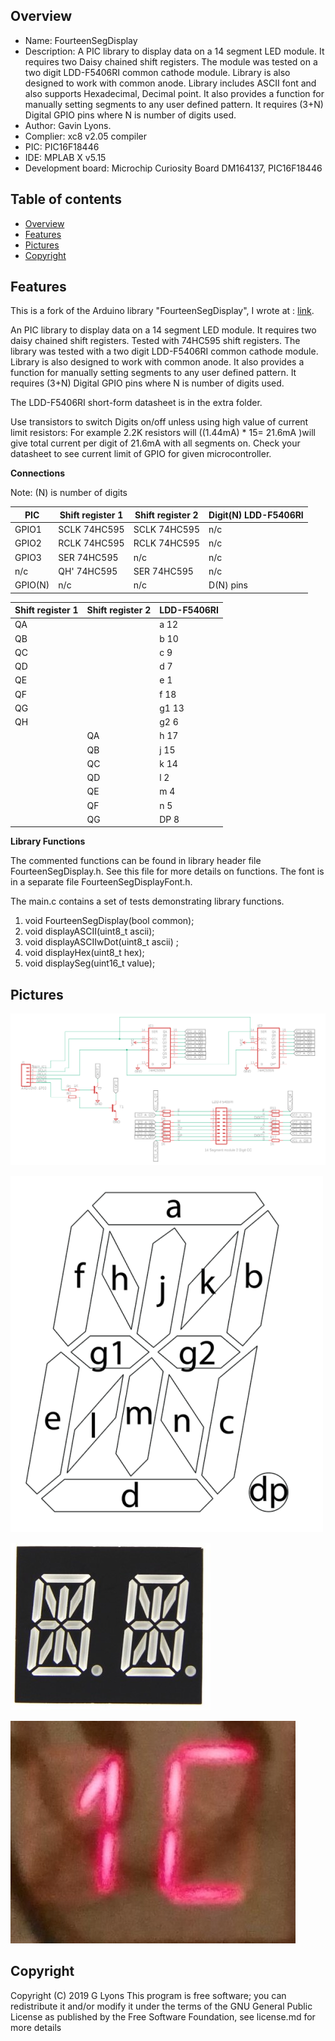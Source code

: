 
Overview
--------------------------------------------
* Name: FourteenSegDisplay
* Description: A PIC library to display data on a 14 segment LED module.
It requires two Daisy chained shift registers.
The module was tested on a two digit LDD-F5406RI common cathode module.
Library is also designed to work with common anode.
Library includes ASCII font and also supports Hexadecimal, Decimal point.
It also provides a function for manually setting
segments to any user defined pattern. It requires (3+N) Digital GPIO pins where 
N is number of digits used. 
* Author: Gavin Lyons.
* Complier: xc8 v2.05 compiler
* PIC: PIC16F18446
* IDE:  MPLAB X v5.15
* Development board: Microchip Curiosity Board DM164137, PIC16F18446

Table of contents
---------------------------

  * [Overview](#overview)
  * [Features](#features)
  * [Pictures](#pictures)
  * [Copyright](#copyright)

Features
----------------------

This is a fork of the Arduino library "FourteenSegDisplay", I wrote at :
[link](https://github.com/gavinlyonsrepo/FourteenSegDisplay).

An PIC library to display data on a 14 segment LED module.
It requires two daisy chained shift registers.
Tested with 74HC595 shift registers.
The library was tested with a two digit LDD-F5406RI common cathode module.
Library is also designed to work with common anode. It also provides a function for manually setting
segments to any user defined pattern. It requires (3+N) Digital GPIO pins where 
N is number of digits used. 

The LDD-F5406RI short-form datasheet is in the extra folder.

Use transistors to switch Digits on/off unless using high value of 
current limit resistors: For example 2.2K resistors will ((1.44mA) * 15= 21.6mA )will 
give total current per digit of 21.6mA with all segments on. Check your datasheet to see current limit
of GPIO for given microcontroller. 


**Connections**

Note: (N) is number of digits

| PIC |  Shift register 1 | Shift register 2 | Digit(N) LDD-F5406RI |
| --- | --- | --- | --- |
| GPIO1 | SCLK 74HC595 | SCLK 74HC595| n/c |
| GPIO2 | RCLK 74HC595 | RCLK 74HC595| n/c |
| GPIO3 | SER 74HC595 | n/c |  n/c |
| n/c | QH' 74HC595 | SER 74HC595 | n/c |
| GPIO(N) | n/c |  n/c | D(N) pins |

| Shift register 1 | Shift register 2 | LDD-F5406RI |
| --- | --- | --- |
| QA |  | a 12 |
| QB |  | b 10 |
| QC |  | c 9 |
| QD |  | d 7 |
| QE |  | e 1 |
| QF |  | f 18 |
| QG |  | g1 13 |
| QH |  |  g2 6 |
|    | QA | h 17 |
|    | QB | j 15 |
|    | QC | k 14 |
|    | QD | l 2  |
|    | QE | m 4 |
|    | QF | n 5 |
|    | QG | DP 8 |


**Library Functions**

The commented functions can be found in library header file FourteenSegDisplay.h.
See this file for more details on functions.
The font is in a separate file FourteenSegDisplayFont.h.

The main.c contains a set of tests demonstrating library functions.

1. void FourteenSegDisplay(bool common);
2. void displayASCII(uint8_t ascii); 
3. void displayASCIIwDot(uint8_t ascii) ;
4. void displayHex(uint8_t hex);
5. void displaySeg(uint16_t value);


Pictures
------------------------------

![ sch ](https://github.com/gavinlyonsrepo/FourteenSegDisplay/blob/master/extra/image/14seg1.png)

![ layout ](https://github.com/gavinlyonsrepo/FourteenSegDisplay/blob/master/extra/image/14seg2.png)

![ module ](https://github.com/gavinlyonsrepo/FourteenSegDisplay/blob/master/extra/image/14seg4.jpg)

![ working ](https://github.com/gavinlyonsrepo/FourteenSegDisplay/blob/master/extra/image/14seg3.jpg)


Copyright
------------------------

Copyright (C) 2019 G Lyons This program is free software; you can redistribute it and/or modify it under the terms of the GNU General Public License as published by the Free Software Foundation, see license.md for more details
